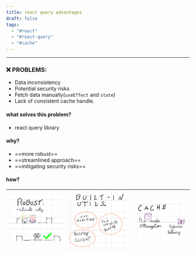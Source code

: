 ```yaml
---
title: react query advantages
draft: false
tags:
  - "#react"
  - "#react-query"
  - "#cache"
---
```

 
---

 ### ❌ PROBLEMS:
* Data inconsistency
* Potential security risks
* Fetch data manually(`useEffect` and `state`)
* Lack of consistent cache handle.

#### what solves this problem?
* react query library
#### why?

* ==more robust==
* ==streamlined approach==
* ==mitigating security risks==

#### how?

| ![Image 1](content/react/images/react-query-1.png) | ![Image 2](content/react/images/react-query-2.png) | ![Image 3](content/react/images/react-query-3.png) |
| -------------------------------------- | -------------------------------------- | -------------------------------------- |





